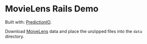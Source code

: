 # MovieLens Rails Demo

Built with: [PredictionIO](http://prediction.io).

Download [MoiveLens](http://grouplens.org/datasets/movielens/) data and place the unzipped files into the `data` directory.
